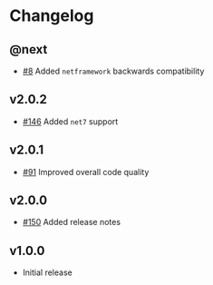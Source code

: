 # Changelog

## @next

- [#8](https://github.com/Marvin-Brouwer/FluentSerializer/issues/8) Added `netframework` backwards compatibility

## v2.0.2

- [#146](https://github.com/Marvin-Brouwer/FluentSerializer/issues/146) Added `net7` support

## v2.0.1

- [#91](https://github.com/Marvin-Brouwer/FluentSerializer/issues/91) Improved overall code quality

## v2.0.0

- [#150](https://github.com/Marvin-Brouwer/FluentSerializer/issues/150) Added release notes

## v1.0.0

- Initial release
